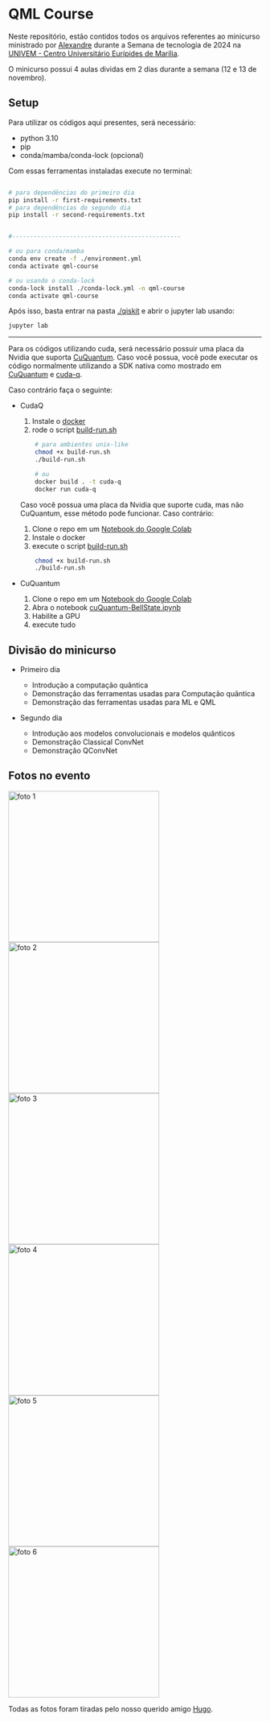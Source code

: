 # QML Course

Neste repositório, estão contidos todos os arquivos referentes ao minicurso ministrado por [Alexandre](https://github.com/Dpbm) durante a Semana de tecnologia de 2024 na [UNIVEM - Centro Universitário Eurípides de Marília](https://www.univem.edu.br/).

O minicurso possui 4 aulas dividas em 2 dias durante a semana (12 e 13 de novembro).

## Setup

Para utilizar os códigos aqui presentes, será necessário:

- python 3.10
- pip
- conda/mamba/conda-lock (opcional)

Com essas ferramentas instaladas execute no terminal:

```bash

# para dependências do primeiro dia 
pip install -r first-requirements.txt 
# para dependências do segundo dia
pip install -r second-requirements.txt


#-----------------------------------------------

# ou para conda/mamba
conda env create -f ./environment.yml
conda activate qml-course

# ou usando o conda-lock
conda-lock install ./conda-lock.yml -n qml-course
conda activate qml-course
```

Após isso, basta entrar na pasta [./qiskit](./qiskit/) e abrir o jupyter lab usando:

```bash
jupyter lab
```

---

Para os códigos utilizando cuda, será necessário possuir uma placa da Nvidia que suporta [CuQuantum](https://developer.nvidia.com/cuquantum-sdk). Caso você possua, você pode executar os código normalmente utilizando a SDK nativa como mostrado em [CuQuantum](https://developer.nvidia.com/cuquantum-sdk) e [cuda-q](https://developer.nvidia.com/cuda-q).

Caso contrário faça o seguinte:

- CudaQ
    1. Instale o [docker](https://www.docker.com/)
    2. rode o script [build-run.sh](./cuda-q/build-run.sh)

    ```bash
        # para ambientes unix-like
        chmod +x build-run.sh
        ./build-run.sh

        # ou
        docker build . -t cuda-q
        docker run cuda-q

    ```

   Caso você possua uma placa da Nvidia que suporte cuda, mas não CuQuantum, esse método pode funcionar. Caso contrário:

    1. Clone o repo em um [Notebook do Google Colab](https://colab.research.google.com/)
    2. Instale o docker
    3. execute o script [build-run.sh](./cuda-q/build-run.sh)
    ```bash
        chmod +x build-run.sh
        ./build-run.sh
    ```

- CuQuantum
    1. Clone o repo em um [Notebook do Google Colab](https://colab.research.google.com/)
    2. Abra o notebook [cuQuantum-BellState.ipynb](./cuQuantum/cuQuantum-BellState.ipynb)
    3. Habilite a GPU
    4. execute tudo

## Divisão do minicurso

- Primeiro dia
    - Introdução a computação quântica
    - Demonstração das ferramentas usadas para Computação quântica
    - Demonstração das ferramentas usadas para ML e QML

- Segundo dia
    - Introdução aos modelos convolucionais e modelos quânticos
    - Demonstração Classical ConvNet
    - Demonstração QConvNet

## Fotos no evento

<p float="left">
    <img src="./photos/1.jpeg" alt="foto 1" style="width:300px;height:auto;">
    <img src="./photos/2.jpeg" alt="foto 2" style="width:300px;height:auto;">
    <img src="./photos/3.jpeg" alt="foto 3" style="width:300px;height:auto;">
    <img src="./photos/4.jpeg" alt="foto 4" style="width:300px;height:auto;">
    <img src="./photos/5.jpeg" alt="foto 5" style="width:300px;height:auto;">
    <img src="./photos/6.jpeg" alt="foto 6" style="width:300px;height:auto;">
</p>

Todas as fotos foram tiradas pelo nosso querido amigo [Hugo](https://www.linkedin.com/in/hugo-hm-b3482b144/).
